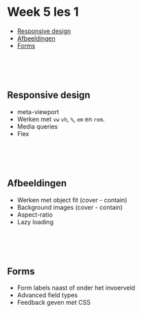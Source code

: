 # Week 5 les 1

- [Responsive design](#responsive-design)
- [Afbeeldingen](#afbeeldingen)
- [Forms](#forms)

<br><Br><br>

## Responsive design

- meta-viewport
- Werken met `vw` `vh`, `%`, `em` en `rem`.
- Media queries
- Flex

<br><Br><br>

## Afbeeldingen

- Werken met object fit (cover - contain)
- Background images (cover - contain)
- Aspect-ratio 
- Lazy loading

<br><Br><br>

## Forms

- Form labels naast of onder het invoerveld
- Advanced field types
- Feedback geven met CSS

<br><Br><br>
